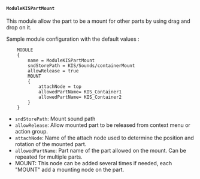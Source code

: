 #### `ModuleKISPartMount`

This module allow the part to be a mount for other parts by using drag and drop on it.

Sample module configuration with the default values :
```
	MODULE
	{
		name = ModuleKISPartMount
		sndStorePath = KIS/Sounds/containerMount
		allowRelease = true
		MOUNT
		{
			attachNode = top
			allowedPartName= KIS_Container1
			allowedPartName= KIS_Container2
		}
	}
```

- `sndStorePath`: Mount sound path
- `allowRelease`: Allow mounted part to be released from context menu or action group.
- `attachNode`: Name of the attach node used to determine the position and rotation of the mounted part.
- `allowedPartName`: Part name of the part allowed on the mount. Can be repeated for multiple parts.
- MOUNT: This node can be added several times if needed, each "MOUNT" add a mounting node on the part.